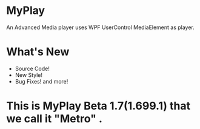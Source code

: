 # MyPlay
An Advanced Media player uses WPF UserControl MediaElement as player.

# What's New
- Source Code!
- New Style!
- Bug Fixes!
and more!

# This is MyPlay Beta 1.7(1.699.1) that we call it "Metro" .
